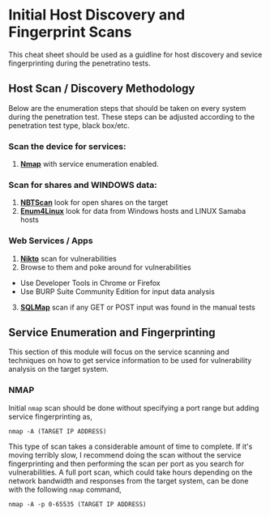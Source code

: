 # Initial Host Discovery and Fingerprint Scans
This cheat sheet should be used as a guidline for host discovery and sevice fingerprinting during the penetratino tests.
## Host Scan / Discovery Methodology
Below are the enumeration steps that should be taken on every system during the penetration test. These steps can be adjusted according to the penetration test type, black box/etc.
### Scan the device for services:
1. [__Nmap__](https://nmap.org/) with service enumeration enabled.
### Scan for shares and WINDOWS data:
1. [__NBTScan__](http://www.unixwiz.net/tools/nbtscan.html) look for open shares on the target 
2. [__Enum4Linux__](https://github.com/portcullislabs/enum4linux) look for data from Windows hosts and LINUX Samaba hosts
### Web Services / Apps
1. [__Nikto__](https://cirt.net/Nikto2) scan for vulnerabilities
2. Browse to them and poke around for vulnerabilities
  * Use Developer Tools in Chrome or Firefox
  * Use BURP Suite Community Edition for input data analysis
3. [__SQLMap__](https://github.com/sqlmapproject/sqlmap) scan if any GET or POST input was found in the manual tests
## Service Enumeration and Fingerprinting
This section of this module will focus on the service scanning and techniques on how to get service information to be used for vulnerability analysis on the target system.
### NMAP
Initial `nmap` scan should be done without specifying a port range but adding service fingerprinting as,

`nmap -A (TARGET IP ADDRESS)`

This type of scan takes a considerable amount of time to complete. If it's moving terribly slow, I recommend doing the scan without the service fingerprinting and then performing the scan per port as you search for vulnerabilities. A full port scan, which could take hours depending on the network bandwidth and responses from the target system, can be done with the following `nmap` command,

`nmap -A -p 0-65535 (TARGET IP ADDRESS)`
